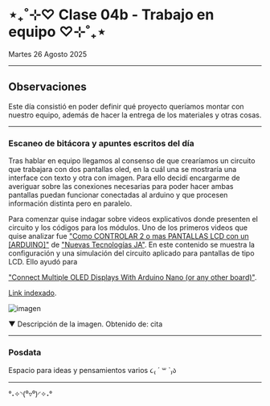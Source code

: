 # ⋆₊˚⊹♡ Clase 04b - Trabajo en equipo ♡⊹˚₊⋆

Martes 26 Agosto 2025

***

## Observaciones

Este día consistió en poder definir qué proyecto queríamos montar con nuestro equipo, además de hacer la entrega de los materiales y otras cosas.

***

### Escaneo de bitácora y apuntes escritos del día

Tras hablar en equipo llegamos al consenso de que crearíamos un circuito que trabajara con dos pantallas oled, en la cuál una se mostraría una interface con texto y otra con imagen. Para ello decidí encargarme de averiguar sobre las conexiones necesarias para poder hacer ambas pantallas puedan funcionar conectadas al arduino y que procesen información distinta pero en paralelo.

Para comenzar quise indagar sobre videos explicativos donde presenten el circuito y los códigos para los módulos. Uno de los primeros videos que quise analizar fue ["Como CONTROLAR 2 o mas PANTALLAS LCD con un [ARDUINO]"](https://www.youtube.com/watch?v=Ej1_q4ogns0&ab_channel=NuevasTecnolog%C3%ADasJA) de ["Nuevas Tecnologías JA"](https://www.youtube.com/@nuevastecnologiasja). En este contenido se muestra la configuración y una simulación del circuito aplicado para pantallas de tipo LCD. Ello ayudó para

["Connect Multiple OLED Displays With Arduino Nano (or any other board)"](https://www.youtube.com/watch?v=MO6hbQcX8fE&t=12s&ab_channel=TechWithRita).

[Link indexado](https://github.com/techwithrita/MultOLEDDisplaysArduino).

![imagen](./archivos/.)

▼ Descripción de la imagen. Obtenido de: cita

***

### Posdata

Espacio para ideas y pensamientos varios ૮₍ ´ ꒳ `₎ა

***

°˖✧◝(⁰▿⁰)◜✧˖°
